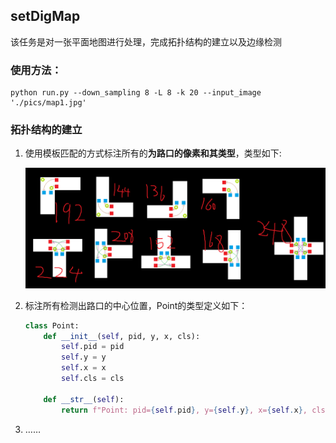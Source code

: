 ## setDigMap
该任务是对一张平面地图进行处理，完成拓扑结构的建立以及边缘检测

### 使用方法：

```shell
python run.py --down_sampling 8 -L 8 -k 20 --input_image './pics/map1.jpg'
```

### 拓扑结构的建立

1. 使用模板匹配的方式标注所有的**为路口的像素和其类型**，类型如下:

   <img src="pics/微信图片_20230914142006.png" style="zoom:50%;" />

2. 标注所有检测出路口的中心位置，Point的类型定义如下：

   ```python
   class Point:
       def __init__(self, pid, y, x, cls):
           self.pid = pid
           self.y = y
           self.x = x
           self.cls = cls
   
       def __str__(self):
           return f"Point: pid={self.pid}, y={self.y}, x={self.x}, cls={self.cls}"
   ```

3. ……

